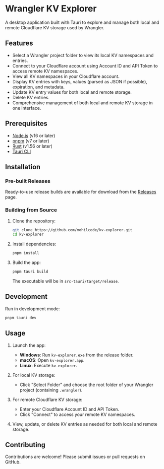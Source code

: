 # Wrangler KV Explorer

A desktop application built with Tauri to explore and manage both local and remote Cloudflare KV storage used by Wrangler.

## Features

- Select a Wrangler project folder to view its local KV namespaces and entries.
- Connect to your Cloudflare account using Account ID and API Token to access remote KV namespaces.
- View all KV namespaces in your Cloudflare account.
- Display KV entries with keys, values (parsed as JSON if possible), expiration, and metadata.
- Update KV entry values for both local and remote storage.
- Delete KV entries.
- Comprehensive management of both local and remote KV storage in one interface.

## Prerequisites

- [Node.js](https://nodejs.org/) (v16 or later)
- [pnpm](https://pnpm.io/) (v7 or later)
- [Rust](https://www.rust-lang.org/) (v1.56 or later)
- [Tauri CLI](https://tauri.app/v1/guides/getting-started/prerequisites)

## Installation

### Pre-built Releases

Ready-to-use release builds are available for download from the [Releases](https://github.com/mohilcode/kv-explorer/releases) page.

### Building from Source

1. Clone the repository:
   ```sh
   git clone https://github.com/mohilcode/kv-explorer.git
   cd kv-explorer
   ```

2. Install dependencies:
   ```sh
   pnpm install
   ```

3. Build the app:
   ```sh
   pnpm tauri build
   ```
   The executable will be in `src-tauri/target/release`.

## Development

Run in development mode:
```sh
pnpm tauri dev
```

## Usage

1. Launch the app:
   - **Windows**: Run `kv-explorer.exe` from the release folder.
   - **macOS**: Open `kv-explorer.app`.
   - **Linux**: Execute `kv-explorer`.

2. For local KV storage:
   - Click "Select Folder" and choose the root folder of your Wrangler project (containing `.wrangler`).

3. For remote Cloudflare KV storage:
   - Enter your Cloudflare Account ID and API Token.
   - Click "Connect" to access your remote KV namespaces.

4. View, update, or delete KV entries as needed for both local and remote storage.

## Contributing

Contributions are welcome! Please submit issues or pull requests on GitHub.